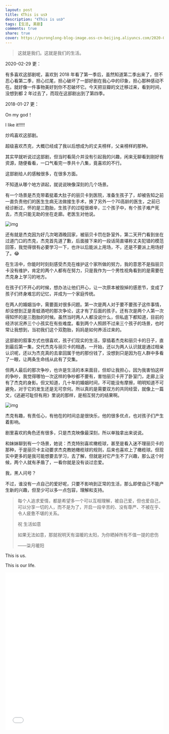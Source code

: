```yaml
---
layout: post
title: 《This is us》
description: "《This is us》"
tags: [生活, 美剧]
comments: true
share: true
cover: https://puronglong-blog-image.oss-cn-beijing.aliyuncs.com/2020-02-29-091345.jpg
---
```


> 这就是我们。这就是我们的生活。

<!-- more -->

2020-02-29 更：

有多喜欢这部剧呢，喜欢到 2018 年看了第一季后，虽然知道第二季出来了，但不忍心看第二季，担心烂尾，担心破坏了一部好剧在我心中的印象，担心那种感动不在。就好像一件事物美好到你不忍破坏它。今天把豆瓣的文迁移过来，看到时间，没想到都 2 年过去了，而现在这部剧出到了第四季。

2018-01-27 更：

On      my     god！

I like it!!!!!

炒鸡喜欢这部剧。

超级喜欢杰克，大概已经成了我以后想成为的丈夫榜样，父亲榜样的那种。

其实早就听说过这部剧，但当时看简介并没有引起我的兴趣，闲来无聊看到刚好有资源，随便看看，一口气看完一季共十八集，竟喜欢的不行。

这部剧给人的感触很多，在很多方面。

不知道从哪个地方讲起，就说说映像深刻的几个场景。

有一个场景是杰克带着挺着大肚子的丽贝卡到医院，准备生孩子了，却被告知之前一直负责他们的医生生病无法做接生手术，换了另外一个70高龄的医生，之前已经诊断过，怀的是三胞胎，生孩子的过程很艰辛，三个孩子中，有个孩子难产死去，杰克只能无助的坐在走廊。老医生对他说。

![img](https://puronglong-blog-image.oss-cn-beijing.aliyuncs.com/2020-02-29-091539.jpg)

还有就是杰克因为好几次喝酒晚回家，被丽贝卡罚在卧室外，第二天开门看到坐在过道门口的杰克，杰克首先道了歉，后面接下来的一段话简直堪称丈夫犯错的模范回答，我觉得很有必要学习一下，也许以后能派上用场，不，还是不要派上用场好了。😂

在生活中，你能时时刻刻感受杰克在维护这个家所做的努力，我的意思不是指丽贝卡没有维护，肯定的两个人都有在努力，只是我作为一个男性视角看到的是需要在杰克身上学习的地方。

在孩子们不开心的时候，想办法让他们开心，让一次原本被毁掉的感恩节，变成了孩子们终身难忘的记忆，并成为一个家庭传统。

在两人的婚姻当中，需要面对很多问题。第一次是两人对于要不要孩子这件事情，却没想到正是青蛙酒吧的那次争论，这才有了后面的孩子。还有次是两个人第一次得知怀的是三胞胎的时候。虽然当时两人人都没说什么，但私底下都知道，目前的经济状况养三个小孩实在有些难度。看到两个人照顾不过来三个孩子的场景，也时常让我想到，当初我们这个双胞胎，妈妈是如何养活过来的。

这部剧的叙事方式也很喜欢，孩子们现实的生活，穿插着杰克和丽贝卡的日子，直到最后第一集，交代杰克与丽贝卡的相遇，一开始，还以为两人认识就是通过相亲认识呢，还以为杰克真的去拿回属于他的那份钱了，没想到只是因为在人群中多看了一眼，让两条生命线从此有了交集。

但两人最后的那次争吵，也许是生活的本来面目，但却让我担心，因为我害怕这样的争吵，我觉得哪怕一次这样的争吵都不要有，害怕丽贝卡开了卧室门，走廊上没有了杰克的身影。但又知道，几十年的婚姻时间，不可能没有摩擦，明明知道不可避免，对于它的发生还是无可奈何。所以真的是需要双方的共同经营，就像上一篇文，《逃避可耻但有用》里说的那样，是相互努力的结果啊。

![img](https://puronglong-blog-image.oss-cn-beijing.aliyuncs.com/2020-02-29-122412.jpg)

杰克有趣，有责任心，有他在的时间总是很快乐，他的很多优点，也对孩子们产生着影响。

剧里喜欢的角色还有很多，只是杰克映像最深刻，所以单独拿出来说说。

和妹妹聊到有一个场景，她说：杰克特别喜欢橄榄球，甚至是看入迷不理丽贝卡的那种，于是丽贝卡主动要求杰克教她橄榄球的规则，后来也喜欢上了橄榄球。但现实中更多的是我可能想要去学习，去了解，但就是对它产生不了兴趣，那么这个时候，两个人就有矛盾了，一看你就是没有谈过恋爱。

我，黑人问号？

不过，谁没有一点自己的爱好呢，只要不影响到正常的生活，那么即使自己不能产生新的兴趣，但至少可以多一点包容，理解和支持。

> 每个人追求爱情，都是希望多一个可以互相理解，被自己爱，但也爱自己，可以分享一切的人，而不是为了，开启一段辛苦的、没有尊严、不被在乎、令人疲惫不堪的关系。
> 
> 祝 生活如意
> 
> 如果无法如意，那就祝明天有温暖的太阳，为你晒掉所有不值一提的悲伤
> 
> ——柒月暖阳

This is us.

This is our life.

<iframe src="//player.bilibili.com/player.html?aid=6808418&cid=11088517&page=1&high_quality=1&danmaku=0" scrolling="no" border="0" frameborder="no" framespacing="0" allowfullscreen="true"
width="100%" height="500">
